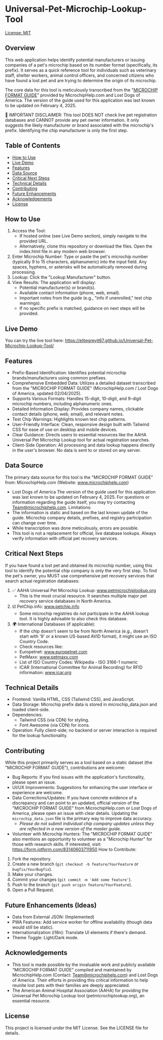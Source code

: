 # Universal-Pet-Microchip-Lookup-Tool

[License: MIT](https://opensource.org/license/MIT)

## Overview
This web application helps identify potential manufacturers or issuing companies of a pet's microchip based on its number format (specifically, its prefix). It serves as a quick reference tool for individuals such as veterinary staff, shelter workers, animal control officers, and concerned citizens who have found a lost pet and are trying to determine the origin of its microchip.

The core data for this tool is meticulously transcribed from the "[MICROCHIP FORMAT GUIDE](https://www.microchiphelp.com/uploads/9/9/7/3/9973230/format_03-29-2025.pdf)" provided by MicrochipHelp.com and Lost Dogs of America. The version of the guide used for this application was last known to be updated on February 4, 2025.

🔴 IMPORTANT DISCLAIMER: This tool DOES NOT check live pet registration databases and CANNOT provide any pet owner information. It only suggests the likely manufacturer or brand associated with the microchip's prefix. Identifying the chip manufacturer is only the first step.

## Table of Contents
- [How to Use](#how-to-use)
- [Live Demo](#live-demo)
- [Features](#features)
- [Data Source](#data-source)
- [Critical Next Steps](#critical-next-steps)
- [Technical Details](#technical-details)
- [Contributing](#contributing)
- [Future Enhancements](#future-enhancements)
- [Acknowledgements](#acknowledgments)
- [License](#license)

## How to Use
 1. Access the Tool:
	 - If hosted online (see Live Demo section), simply navigate to the provided URL.
	 - Alternatively, clone this repository or download the files. Open the index.html file in any modern web browser.
 2. Enter Microchip Number: Type or paste the pet's microchip number (typically 9 to 15 characters, alphanumeric) into the input field. Any spaces, hyphens, or asterisks will be automatically removed during processing.
 3. Lookup: Click the "Lookup Manufacturer" button.
 4. View Results: The application will display:
	 - Potential manufacturer(s) or brand(s).
	 - Available contact information (phone, web, email).
	 - Important notes from the guide (e.g., "info if unenrolled," test chip warnings).
	 - If no specific prefix is matched, guidance on next steps will be provided.

## Live Demo
You can try the live tool here: https://elitegreyit67.github.io/Universal-Pet-Microchip-Lookup-Tool/

## Features
- Prefix-Based Identification: Identifies potential microchip brands/manufacturers using common prefixes.
- Comprehensive Embedded Data: Utilizes a detailed dataset transcribed from the "MICROCHIP FORMAT GUIDE" (MicrochipHelp.com / Lost Dogs of America, updated 02/04/2025).
- Supports Various Formats: Handles 15-digit, 10-digit, and 9-digit microchip numbers, including alphanumeric ones.
- Detailed Information Display: Provides company names, clickable contact details (phone, web, email), and relevant notes.
- Test Chip Warnings: Highlights known test chip patterns.
- User-Friendly Interface: Clean, responsive design built with Tailwind CSS for ease of use on desktop and mobile devices.
- Clear Guidance: Directs users to essential resources like the AAHA Universal Pet Microchip Lookup tool for actual registration searches.
- Client-Side Operation: All processing and data lookup happens directly in the user's browser. No data is sent to or stored on any server.
  
## Data Source
The primary data source for this tool is the "MICROCHIP FORMAT GUIDE" from:
 MicrochipHelp.com (Website: www.microchiphelp.com)
- Lost Dogs of America
The version of the guide used for this application was last known to be updated on February 4, 2025. For questions or information regarding the guide itself, you may try contacting Team@microchiphelp.com.
Limitations:
- The information is static and based on the last known update of the guide. Microchip company details, prefixes, and registry participation can change over time.
- While transcription was done meticulously, errors are possible.
- This tool is not a replacement for official, live database lookups.
Always verify information with official pet recovery services.

## Critical Next Steps
If you have found a lost pet and obtained its microchip number, using this tool to identify the potential chip company is only the very first step. To find the pet's owner, you MUST use comprehensive pet recovery services that search actual registration databases:
1. ✅ AAHA Universal Pet Microchip Lookup: www.petmicrochiplookup.org
   - This is the most crucial resource. It searches multiple major pet recovery service databases in North America.
2. ☑️ PetChip.info: www.petchip.info
   - Some microchip registries do not participate in the AAHA lookup tool. It is highly advisable to also check this database.
 3. 🌍 International Databases (if applicable):
	 - If the chip doesn't seem to be from North America (e.g., doesn't start with '9' or a known US-based AVID format), it might use an ISO Country Code.
	 - Check resources like:
	 - Europetnet: www.europetnet.com
	 - PetMaxx: www.petmaxx.com
	 - List of ISO Country Codes: Wikipedia - ISO 3166-1 numeric
	 - ICAR (International Committee for Animal Recording) for RFID information: www.icar.org

## Technical Details
- Frontend: Vanilla HTML, CSS (Tailwind CSS), and JavaScript.
- Data Storage: Microchip prefix data is stored in microchip_data.json and loaded client-side.
- Dependencies:
	- Tailwind CSS (via CDN) for styling.
	- Font Awesome (via CDN) for icons.
- Operation: Fully client-side; no backend or server interaction is required for the lookup functionality.

## Contributing
While this project primarily serves as a tool based on a static dataset (the "MICROCHIP FORMAT GUIDE"), contributions are welcome:
- Bug Reports: If you find issues with the application's functionality, please open an issue.
- UI/UX Improvements: Suggestions for enhancing the user interface or experience are welcome.
- Data Corrections/Updates: If you have concrete evidence of a discrepancy and can point to an updated, official version of the "MICROCHIP FORMAT GUIDE" from MicrochipHelp.com or Lost Dogs of America, please open an issue with clear details. Updating the `microchip_data.json` file is the primary way to improve data accuracy.
	- *Please do not submit individual chip company updates unless they are reflected in a new version of the master guide*.
- Volunteer with Microchip Hunters: The "MICROCHIP FORMAT GUIDE" also mentions an opportunity to volunteer as a "Microchip Hunter" for those with research skills. If interested, visit: https://form.jotform.com/83140603711950
How to Contribute:
1. Fork the repository.
2. Create a new branch (`git checkout -b feature/YourFeature` or `bugfix/YourBugfix`).
3. Make your changes.
4. Commit your changes (`git commit -m 'Add some feature'`).
5. Push to the branch (`git push origin feature/YourFeature`).
6. Open a Pull Request.
   
## Future Enhancements (Ideas)
- Data from External JSON: (Implemented)
- PWA Features: Add service worker for offline availability (though data would still be static).
- Internationalization (i18n): Translate UI elements if there's demand.
- Theme Toggle: Light/Dark mode.
  
## Acknowledgements
- This tool is made possible by the invaluable work and publicly available "MICROCHIP FORMAT GUIDE" compiled and maintained by MicrochipHelp.com (Contact: Team@microchiphelp.com) and Lost Dogs of America. Their efforts in providing this critical information to help reunite lost pets with their families are deeply appreciated.
- The American Animal Hospital Association (AAHA) for providing the Universal Pet Microchip Lookup tool (petmicrochiplookup.org), an essential resource.
  
## License
This project is licensed under the MIT License. See the LICENSE file for details.
